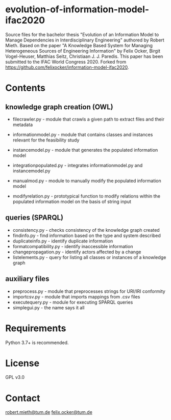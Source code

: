 # evolution-of-information-model-ifac2020
Source files for the bachelor thesis "Evolution of an Information Model to Manage Dependencies in Interdisciplinary Engineering" authored by Robert Mieth.
Based on the paper "A Knowledge Based System for Managing Heterogeneous Sources of Engineering Information" by Felix Ocker, Birgit Vogel-Heuser, Matthias Seitz, Christiaan J. J. Paredis. This paper has been submitted to the IFAC World Congress 2020. Forked from https://github.com/felixocker/information-model-ifac2020.

# Contents
## knowledge graph creation (OWL)
* filecrawler.py - module that crawls a given path to extract files and their metadata
* informationmodel.py - module that contains classes and instances relevant for the feasibility study
* instancemodel.py - module that generates the populated information model
* integrationpopulated.py - integrates informationmodel.py and instancemodel.py

* manualmod.py - module to manually modify the populated information model
* modifyrelation.py - prototypical function to modify relations within the populated information model on the basis of string input
## queries (SPARQL)
* consistency.py - checks consistency of the knowledge graph created
* findinfo.py - find information based on the type and system described
* duplicateinfo.py - identify duplicate information
* formatcompatibility.py - identify inaccessible information
* changepropagation.py - identify actors affected by a change
* listelements.py - query for listing all classes or instances of a knowledge graph
## auxiliary files
* preprocess.py - module that preprocesses strings for URI/IRI conformity
* importcsv.py - module that imports mappings from .csv files
* executequery.py - module for executing SPARQL queries
* simplegui.py - the name says it all

# Requirements
Python 3.7+ is recommended.

# License
GPL v3.0

# Contact
[robert.mieth@tum.de](mailto:robert.mieth@tum.de)
[felix.ocker@tum.de](mailto:felix.ocker@tum.de)

